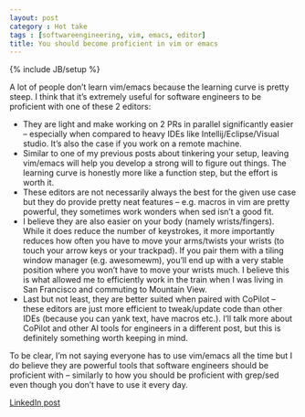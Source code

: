 ```yaml
---
layout: post
category : Hot take
tags : [softwareengineering, vim, emacs, editor] 
title: You should become proficient in vim or emacs
---
```

{% include JB/setup %}

A lot of people don’t learn vim/emacs because the learning curve is pretty steep. I think that it’s extremely useful for software engineers to be proficient with one of these 2 editors:

- They are light and make working on 2 PRs in parallel significantly easier – especially when compared to heavy IDEs like Intellij/Eclipse/Visual studio. It’s also the case if you work on a remote machine.
- Similar to one of my previous posts about tinkering your setup, leaving vim/emacs will help you develop a strong will to figure out things. The learning curve is honestly more like a function step, but the effort is worth it.
- These editors are not necessarily always the best for the given use case but they do provide pretty neat features – e.g. macros in vim are pretty powerful, they sometimes work wonders when sed isn’t a good fit.
- I believe they are also easier on your body (namely wrists/fingers). While it does reduce the number of keystrokes, it more importantly reduces how often you have to move your arms/twists your wrists (to touch your arrow keys or your trackpad). If you pair them with a tiling window manager (e.g. awesomewm), you’ll end up with a very stable position where you won’t have to move your wrists much. I believe this is what allowed me to efficiently work in the train when I was living in San Francisco and commuting to Mountain View.
- Last but not least, they are better suited when paired with CoPilot – these editors are just more efficient to tweak/update code than other IDEs (because you can yank text, have macros etc.). I’ll talk more about CoPilot and other AI tools for engineers in a different post, but this is definitely something worth keeping in mind.

To be clear, I’m not saying everyone has to use vim/emacs all the time but I do believe they are powerful tools that software engineers should be proficient with – similarly to how you should be proficient with grep/sed even though you don’t have to use it every day.

[LinkedIn post](https://www.linkedin.com/posts/tumichel_growing-as-an-engineer-its-ok-to-be-rejected-activity-7159208290470559744-Vn0u?utm_source=share&utm_medium=member_desktop)
